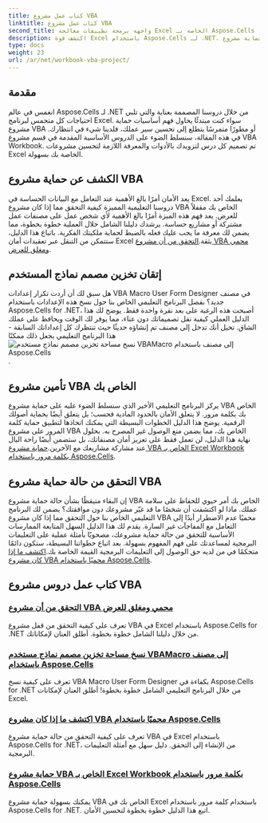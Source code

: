 ```yaml
---
title: كتاب عمل مشروع VBA
linktitle: كتاب عمل مشروع VBA
second_title: واجهة برمجة تطبيقات معالجة Excel الخاصة بـ Aspose.Cells .NET
description: اكتشف قوة Excel باستخدام Aspose.Cells لـ .NET. استكشف دروسًا تعليمية شاملة حول حماية مشروع VBA ونسخ نماذج المستخدم وتأمين مصنف العمل الخاص بك.
type: docs
weight: 23
url: /ar/net/workbook-vba-project/
---
```

## مقدمة

انغمس في عالم Aspose.Cells لـ .NET من خلال دروسنا المصممة بعناية والتي تلبي احتياجات كل متحمس لبرنامج Excel. سواء كنت مبتدئًا يحاول فهم أساسيات حماية مشروع VBA أو مطورًا متمرسًا يتطلع إلى تحسين سير عملك، فلدينا شيء في انتظارك. في هذه المقالة، سنسلط الضوء على الدروس الأساسية المقدمة في قسم مشروع VBA Workbook. تم تصميم كل درس لتزويدك بالأدوات والمعرفة اللازمة لتحسين مشروعات Excel الخاصة بك بسهولة.

## الكشف عن حماية مشروع VBA 

يعد الأمان أمرًا بالغ الأهمية عند التعامل مع البيانات الحساسة في Excel. يعلمك أحد دروسنا التعليمية المميزة كيفية التحقق مما إذا كان مشروع VBA الخاص بك مقفلاً للعرض. يعد فهم هذه الميزة أمرًا بالغ الأهمية لأي شخص عمل على مصنفات عمل مشتركة أو مشاريع حساسة. يرشدك دليلنا الشامل خلال العملية خطوة بخطوة، مما يضمن لك معرفة ما يجب عليك فعله بالضبط لحماية ملكيتك الفكرية. باتباع هذا الدليل، ستتمكن من التنقل عبر تعقيدات أمان Excel بثقة.[التحقق من أن مشروع VBA محمي ومغلق للعرض](./check-vba-project-protection/).

## إتقان تخزين مصمم نماذج المستخدم

هل سبق لك أن أردت تكرار إعدادات VBA Macro User Form Designer في مصنف جديد؟ بفضل البرنامج التعليمي الخاص بنا حول نسخ هذه الإعدادات باستخدام Aspose.Cells for .NET، أصبحت هذه الرغبة على بعد نقرة واحدة فقط. يوضح لك هذا الدليل العملي كيفية نقل تصميماتك دون عناء، مما يوفر لك الوقت ويحافظ على عملك الشاق. تخيل أنك تدخل إلى مصنف تم إنشاؤه حديثًا حيث تنتظرك كل إعداداتك السابقة - هذا البرنامج التعليمي يجعل ذلك ممكنًا![نسخ مساحة تخزين مصمم نماذج مستخدم VBAMacro إلى مصنف باستخدام Aspose.Cells](./copy-vbamacro-user-form-designer/).

## تأمين مشروع VBA الخاص بك

يركز البرنامج التعليمي الأخير الذي سنسلط الضوء عليه على حماية مشروع VBA الخاص بك بكلمة مرور. لا يتعلق الأمان بالحدود المادية فحسب؛ بل يتعلق أيضًا بحماية أصولك الرقمية. يوضح هذا الدليل الخطوات البسيطة التي يمكنك اتخاذها لتطبيق حماية كلمة المرور على مشروع VBA الخاص بك، مما يضمن منع الوصول غير المصرح به. بحلول نهاية هذا الدليل، لن تعمل فقط على تعزيز أمان مصنفاتك، بل ستضمن أيضًا راحة البال عند مشاركة مشاريعك مع الآخرين.[حماية مشروع VBA الخاص بـ Excel Workbook بكلمة مرور باستخدام Aspose.Cells](./password-protect-vba-project/).

## التحقق من حالة حماية مشروع VBA

إن البقاء متيقظًا بشأن حالة حماية مشروع VBA الخاص بك أمر حيوي للحفاظ على سلامة عملك. ماذا لو اكتشفت أن شخصًا ما قد غيّر مشروعك دون موافقتك؟ يضمن لك البرنامج التعليمي الخاص بنا حول التحقق مما إذا كان مشروع VBA محميًا عدم الاضطرار أبدًا إلى التعامل مع المفاجآت غير السارة. يقدم لك هذا الدليل السهل المتابعة الممارسات الأساسية للتحقق من حالة حماية مشروعك، مصحوبًا بأمثلة عملية على التعليمات البرمجية لمساعدتك على فهم المفهوم بسهولة. بعد اتباع خطواتنا البسيطة، ستكون دائمًا متحكمًا في من لديه حق الوصول إلى التعليمات البرمجية القيمة الخاصة بك.[اكتشف ما إذا كان مشروع VBA محميًا باستخدام Aspose.Cells](./find-if-vba-project-is-protected/).

## كتاب عمل دروس مشروع VBA
### [التحقق من أن مشروع VBA محمي ومغلق للعرض](./check-vba-project-protection/)
تعرف على كيفية التحقق من قفل مشروع VBA في Excel باستخدام Aspose.Cells for .NET من خلال دليلنا الشامل خطوة بخطوة. أطلق العنان لإمكاناتك.
### [نسخ مساحة تخزين مصمم نماذج مستخدم VBAMacro إلى مصنف باستخدام Aspose.Cells](./copy-vbamacro-user-form-designer/)
تعرف على كيفية نسخ VBA Macro User Form Designer بكفاءة في Aspose.Cells for .NET من خلال البرنامج التعليمي الشامل خطوة بخطوة! أطلق العنان لإمكانات Excel.
### [اكتشف ما إذا كان مشروع VBA محميًا باستخدام Aspose.Cells](./find-if-vba-project-is-protected/)
تعرف على كيفية التحقق من حالة حماية مشروع VBA في Excel باستخدام Aspose.Cells for .NET، من الإنشاء إلى التحقق. دليل سهل مع أمثلة التعليمات البرمجية.
### [حماية مشروع VBA الخاص بـ Excel Workbook بكلمة مرور باستخدام Aspose.Cells](./password-protect-vba-project/)
يمكنك بسهولة حماية مشروع VBA الخاص بك في Excel باستخدام كلمة مرور باستخدام Aspose.Cells for .NET. اتبع هذا الدليل خطوة بخطوة لتحسين الأمان.